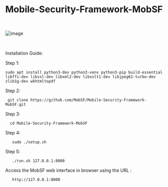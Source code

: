 # Mobile-Security-Framework-MobSF
<br>

![image](https://user-images.githubusercontent.com/120317751/211775592-8dee2bb6-ad98-4b96-9b79-9e2a22395a98.png)

<br>

Installation Guide: 

Step 1:

    sudo apt install python3-dev python3-venv python3-pip build-essential libffi-dev libssl-dev libxml2-dev libxslt1-dev libjpeg62-turbo-dev zlib1g-dev wkhtmltopdf
    
Step 2: 

     git clone https://github.com/MobSF/Mobile-Security-Framework-MobSF.git
     
Step 3:
 
      cd Mobile-Security-Framework-MobSF
      
 Step 4:
 
       sudo ./setup.sh
       
 Step 5:
 
       ./run.sh 127.0.0.1:8000

Access the MobSF web interface in browser using the URL :

       http://127.0.0.1:8000

